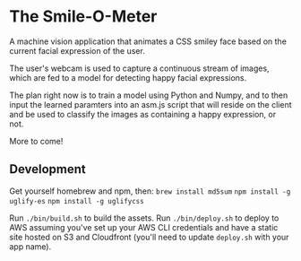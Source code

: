 # The Smile-O-Meter
A machine vision application that animates a CSS smiley face based on the
current facial expression of the user.

The user's webcam is used to capture a continuous stream of images, which are
fed to a model for detecting happy facial expressions.

The plan right now is to train a model using Python and Numpy, and to then input
the learned paramters into an asm.js script that will reside on the client and
be used to classify the images as containing a happy expression, or not.

More to come!

## Development
Get yourself homebrew and npm, then:
`brew install md5sum`
`npm install -g uglify-es`
`npm install -g uglifycss`

Run `./bin/build.sh` to build the assets.
Run `./bin/deploy.sh` to deploy to AWS assuming you've set up your AWS CLI credentials
and have a static site hosted on S3 and Cloudfront (you'll need to update `deploy.sh`
with your app name).
